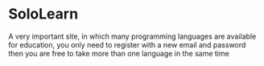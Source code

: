 # SoloLearn
A very important site, in which many programming languages are available for education, you only need to register with a new email and password then you are free to take more than one language in the same time
